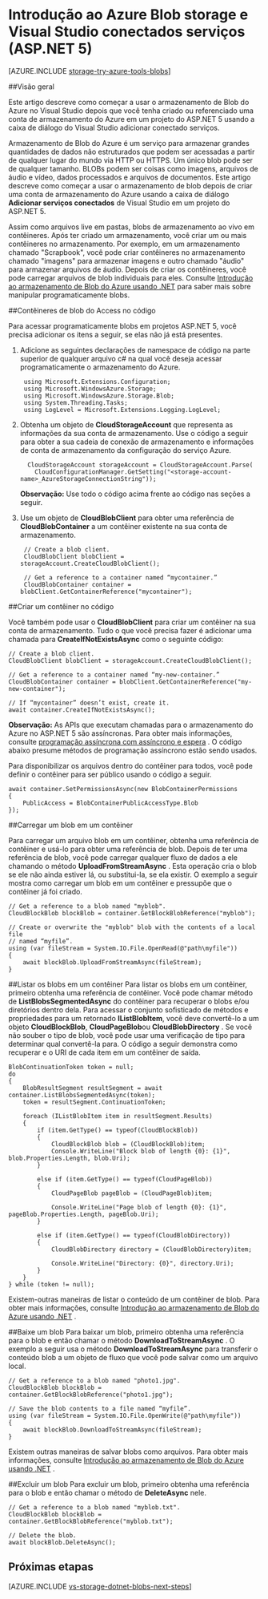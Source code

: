 <properties
    pageTitle="Introdução ao blob storage e Visual Studio conectados serviços (ASP.NET 5) | Microsoft Azure"
    description="Como começar a usar o armazenamento de Blob do Azure em um projeto do Visual Studio ASP.NET 5 após ter criado uma conta de armazenamento usando os serviços do Visual Studio conectado"
    services="storage"
    documentationCenter=""
    authors="TomArcher"
    manager="douge"
    editor=""/>

<tags
    ms.service="storage"
    ms.workload="web"
    ms.tgt_pltfrm="vs-getting-started"
    ms.devlang="na"
    ms.topic="article"
    ms.date="07/18/2016"
    ms.author="tarcher"/>

# <a name="get-started-with-azure-blob-storage-and-visual-studio-connected-services-aspnet-5"></a>Introdução ao Azure Blob storage e Visual Studio conectados serviços (ASP.NET 5)

[AZURE.INCLUDE [storage-try-azure-tools-blobs](../../includes/storage-try-azure-tools-blobs.md)]

##<a name="overview"></a>Visão geral

Este artigo descreve como começar a usar o armazenamento de Blob do Azure no Visual Studio depois que você tenha criado ou referenciado uma conta de armazenamento do Azure em um projeto do ASP.NET 5 usando a caixa de diálogo do Visual Studio adicionar conectado serviços.

Armazenamento de Blob do Azure é um serviço para armazenar grandes quantidades de dados não estruturados que podem ser acessadas a partir de qualquer lugar do mundo via HTTP ou HTTPS. Um único blob pode ser de qualquer tamanho. BLOBs podem ser coisas como imagens, arquivos de áudio e vídeo, dados processados e arquivos de documentos. Este artigo descreve como começar a usar o armazenamento de blob depois de criar uma conta de armazenamento do Azure usando a caixa de diálogo **Adicionar serviços conectados** de Visual Studio em um projeto do ASP.NET 5.

Assim como arquivos live em pastas, blobs de armazenamento ao vivo em contêineres. Após ter criado um armazenamento, você criar um ou mais contêineres no armazenamento. Por exemplo, em um armazenamento chamado "Scrapbook", você pode criar contêineres no armazenamento chamado "imagens" para armazenar imagens e outro chamado "áudio" para armazenar arquivos de áudio. Depois de criar os contêineres, você pode carregar arquivos de blob individuais para eles. Consulte [Introdução ao armazenamento de Blob do Azure usando .NET](storage-dotnet-how-to-use-blobs.md) para saber mais sobre manipular programaticamente blobs.

##<a name="access-blob-containers-in-code"></a>Contêineres de blob do Access no código

Para acessar programaticamente blobs em projetos ASP.NET 5, você precisa adicionar os itens a seguir, se elas não já está presentes.

1. Adicione as seguintes declarações de namespace de código na parte superior de qualquer arquivo c# na qual você deseja acessar programaticamente o armazenamento do Azure.

        using Microsoft.Extensions.Configuration;
        using Microsoft.WindowsAzure.Storage;
        using Microsoft.WindowsAzure.Storage.Blob;
        using System.Threading.Tasks;
        using LogLevel = Microsoft.Extensions.Logging.LogLevel;

2. Obtenha um objeto de **CloudStorageAccount** que representa as informações da sua conta de armazenamento. Use o código a seguir para obter a sua cadeia de conexão de armazenamento e informações de conta de armazenamento da configuração do serviço Azure.

         CloudStorageAccount storageAccount = CloudStorageAccount.Parse(
           CloudConfigurationManager.GetSetting("<storage-account-name>_AzureStorageConnectionString"));

    **Observação:** Use todo o código acima frente ao código nas seções a seguir.


3. Use um objeto de **CloudBlobClient** para obter uma referência de **CloudBlobContainer** a um contêiner existente na sua conta de armazenamento.

        // Create a blob client.
        CloudBlobClient blobClient = storageAccount.CreateCloudBlobClient();

        // Get a reference to a container named “mycontainer.”
        CloudBlobContainer container = blobClient.GetContainerReference("mycontainer");



##<a name="create-a-container-in-code"></a>Criar um contêiner no código

Você também pode usar o **CloudBlobClient** para criar um contêiner na sua conta de armazenamento. Tudo o que você precisa fazer é adicionar uma chamada para **CreateIfNotExistsAsync** como o seguinte código:

    // Create a blob client.
    CloudBlobClient blobClient = storageAccount.CreateCloudBlobClient();

    // Get a reference to a container named “my-new-container.”
    CloudBlobContainer container = blobClient.GetContainerReference("my-new-container");

    // If “mycontainer” doesn’t exist, create it.
    await container.CreateIfNotExistsAsync();


**Observação:** As APIs que executam chamadas para o armazenamento do Azure no ASP.NET 5 são assíncronas. Para obter mais informações, consulte [programação assíncrona com assíncrono e espera](http://msdn.microsoft.com/library/hh191443.aspx) . O código abaixo presume métodos de programação assíncrono estão sendo usados.

Para disponibilizar os arquivos dentro do contêiner para todos, você pode definir o contêiner para ser público usando o código a seguir.

    await container.SetPermissionsAsync(new BlobContainerPermissions
    {
        PublicAccess = BlobContainerPublicAccessType.Blob
    });

##<a name="upload-a-blob-into-a-container"></a>Carregar um blob em um contêiner

Para carregar um arquivo blob em um contêiner, obtenha uma referência de contêiner e usá-lo para obter uma referência de blob. Depois de ter uma referência de blob, você pode carregar qualquer fluxo de dados a ele chamando o método **UploadFromStreamAsync** . Esta operação cria o blob se ele não ainda estiver lá, ou substitui-la, se ela existir. O exemplo a seguir mostra como carregar um blob em um contêiner e pressupõe que o contêiner já foi criado.

    // Get a reference to a blob named "myblob".
    CloudBlockBlob blockBlob = container.GetBlockBlobReference("myblob");

    // Create or overwrite the "myblob" blob with the contents of a local file
    // named “myfile”.
    using (var fileStream = System.IO.File.OpenRead(@"path\myfile"))
    {
        await blockBlob.UploadFromStreamAsync(fileStream);
    }

##<a name="list-the-blobs-in-a-container"></a>Listar os blobs em um contêiner
Para listar os blobs em um contêiner, primeiro obtenha uma referência de contêiner. Você pode chamar método de **ListBlobsSegmentedAsync** do contêiner para recuperar o blobs e/ou diretórios dentro dela. Para acessar o conjunto sofisticado de métodos e propriedades para um retornado **IListBlobItem**, você deve convertê-lo a um objeto **CloudBlockBlob**, **CloudPageBlob**ou **CloudBlobDirectory** . Se você não souber o tipo de blob, você pode usar uma verificação de tipo para determinar qual convertê-la para. O código a seguir demonstra como recuperar e o URI de cada item em um contêiner de saída.

    BlobContinuationToken token = null;
    do
    {
        BlobResultSegment resultSegment = await container.ListBlobsSegmentedAsync(token);
        token = resultSegment.ContinuationToken;

        foreach (IListBlobItem item in resultSegment.Results)
        {
            if (item.GetType() == typeof(CloudBlockBlob))
            {
                CloudBlockBlob blob = (CloudBlockBlob)item;
                Console.WriteLine("Block blob of length {0}: {1}", blob.Properties.Length, blob.Uri);
            }

            else if (item.GetType() == typeof(CloudPageBlob))
            {
                CloudPageBlob pageBlob = (CloudPageBlob)item;

                Console.WriteLine("Page blob of length {0}: {1}", pageBlob.Properties.Length, pageBlob.Uri);
            }

            else if (item.GetType() == typeof(CloudBlobDirectory))
            {
                CloudBlobDirectory directory = (CloudBlobDirectory)item;

                Console.WriteLine("Directory: {0}", directory.Uri);
            }
        }
    } while (token != null);

Existem-outras maneiras de listar o conteúdo de um contêiner de blob. Para obter mais informações, consulte [Introdução ao armazenamento de Blob do Azure usando .NET](storage-dotnet-how-to-use-blobs.md#list-the-blobs-in-a-container) .

##<a name="download-a-blob"></a>Baixe um blob
Para baixar um blob, primeiro obtenha uma referência para o blob e então chamar o método **DownloadToStreamAsync** . O exemplo a seguir usa o método **DownloadToStreamAsync** para transferir o conteúdo blob a um objeto de fluxo que você pode salvar como um arquivo local.

    // Get a reference to a blob named "photo1.jpg".
    CloudBlockBlob blockBlob = container.GetBlockBlobReference("photo1.jpg");

    // Save the blob contents to a file named “myfile”.
    using (var fileStream = System.IO.File.OpenWrite(@"path\myfile"))
    {
        await blockBlob.DownloadToStreamAsync(fileStream);
    }

Existem outras maneiras de salvar blobs como arquivos. Para obter mais informações, consulte [Introdução ao armazenamento de Blob do Azure usando .NET](storage-dotnet-how-to-use-blobs.md#download-blobs) .

##<a name="delete-a-blob"></a>Excluir um blob
Para excluir um blob, primeiro obtenha uma referência para o blob e então chamar o método de **DeleteAsync** nele.

    // Get a reference to a blob named "myblob.txt".
    CloudBlockBlob blockBlob = container.GetBlockBlobReference("myblob.txt");

    // Delete the blob.
    await blockBlob.DeleteAsync();

## <a name="next-steps"></a>Próximas etapas

[AZURE.INCLUDE [vs-storage-dotnet-blobs-next-steps](../../includes/vs-storage-dotnet-blobs-next-steps.md)]
